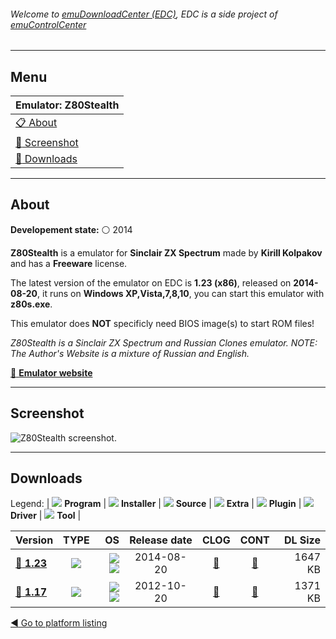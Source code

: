 ###### Welcome to [emuDownloadCenter (EDC)](https://github.com/PhoenixInteractiveNL/emuDownloadCenter/wiki/), EDC is a side project of [emuControlCenter](https://github.com/PhoenixInteractiveNL/emuControlCenter/wiki/)
***
## Menu
| **Emulator: Z80Stealth** |
|:---------|
| [:clipboard: About](#about) |
| [:sunrise: Screenshot](#screenshot) |
| [:floppy_disk: Downloads](#downloads) |
***
## About
**Developement state:** :white_circle: 2014

**Z80Stealth** is a emulator for **Sinclair ZX Spectrum** made by **Kirill Kolpakov** and has a **Freeware** license.

The latest version of the emulator on EDC is **1.23 (x86)**, released on **2014-08-20**, it runs on **Windows XP,Vista,7,8,10**, you can start this emulator with **z80s.exe**.

This emulator does **NOT** specificly need BIOS image(s) to start ROM files!

_Z80Stealth is a Sinclair ZX Spectrum and Russian Clones emulator. NOTE: The Author's Website is a mixture of Russian and English._

[:link: **Emulator website**](http://z80.emu-russia.net)
***
## Screenshot
![](https://raw.githubusercontent.com/PhoenixInteractiveNL/emuDownloadCenter/master/hooks/z80stealth/emulator_screen_01.jpg "Z80Stealth screenshot.")
***
## Downloads
Legend: | 
![](https://raw.githubusercontent.com/wiki/PhoenixInteractiveNL/emuDownloadCenter/images_misc/icon_program_24.png) **Program** | 
![](https://raw.githubusercontent.com/wiki/PhoenixInteractiveNL/emuDownloadCenter/images_misc/icon_installer_24.png) **Installer** | 
![](https://raw.githubusercontent.com/wiki/PhoenixInteractiveNL/emuDownloadCenter/images_misc/icon_source_code_24.png) **Source** | 
![](https://raw.githubusercontent.com/wiki/PhoenixInteractiveNL/emuDownloadCenter/images_misc/icon_extra_24.png) **Extra** | 
![](https://raw.githubusercontent.com/wiki/PhoenixInteractiveNL/emuDownloadCenter/images_misc/icon_plugin_24.png) **Plugin** | 
![](https://raw.githubusercontent.com/wiki/PhoenixInteractiveNL/emuDownloadCenter/images_misc/icon_driver_24.png) **Driver** | 
![](https://raw.githubusercontent.com/wiki/PhoenixInteractiveNL/emuDownloadCenter/images_misc/icon_tool_24.png) **Tool** | 
 
| Version | TYPE | OS | Release date | CLOG | CONT | DL Size |
|:--------|:----:|---:|:------------:|:----:|:----:|--------:|
| [:floppy_disk: **1.23**](https://github.com/PhoenixInteractiveNL/edc-repo0006/raw/master/z80stealth/1.23.7z) | ![](https://raw.githubusercontent.com/wiki/PhoenixInteractiveNL/emuDownloadCenter/images_misc/icon_program_24.png) | ![](https://raw.githubusercontent.com/wiki/PhoenixInteractiveNL/emuDownloadCenter/images_misc/logo_windows_24.png)![](https://raw.githubusercontent.com/wiki/PhoenixInteractiveNL/emuDownloadCenter/images_misc/icon_32-bit_24.png) | 2014-08-20 | [:page_facing_up:](https://github.com/PhoenixInteractiveNL/edc-repo0006/blob/master/z80stealth/1.23_changelog.txt) | [:mag_right:](https://github.com/PhoenixInteractiveNL/edc-repo0006/blob/master/z80stealth/1.23_contents.txt) | 1647 KB |
| [:floppy_disk: **1.17**](https://github.com/PhoenixInteractiveNL/edc-repo0006/raw/master/z80stealth/1.17.7z) | ![](https://raw.githubusercontent.com/wiki/PhoenixInteractiveNL/emuDownloadCenter/images_misc/icon_program_24.png) | ![](https://raw.githubusercontent.com/wiki/PhoenixInteractiveNL/emuDownloadCenter/images_misc/logo_windows_24.png)![](https://raw.githubusercontent.com/wiki/PhoenixInteractiveNL/emuDownloadCenter/images_misc/icon_32-bit_24.png) | 2012-10-20 | [:page_facing_up:](https://github.com/PhoenixInteractiveNL/edc-repo0006/blob/master/z80stealth/1.17_changelog.txt) | [:mag_right:](https://github.com/PhoenixInteractiveNL/edc-repo0006/blob/master/z80stealth/1.17_contents.txt) | 1371 KB |

[:arrow_backward: Go to platform listing](https://github.com/PhoenixInteractiveNL/emuDownloadCenter/wiki/EDC-Platform-List)
